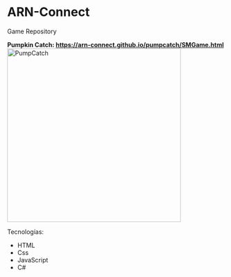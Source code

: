 # ARN-Connect
Game Repository

**Pumpkin Catch: https://arn-connect.github.io/pumpcatch/SMGame.html** 
<img src="https://i.imgur.com/wM4ljta.png" alt="PumpCatch" width="400"/>

Tecnologías:
- HTML
- Css
- JavaScript
- C#
